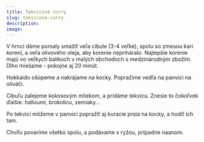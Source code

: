 ```yaml
---
title: Tekvicové curry
slug: tekvicove-curry
description:
image:
---
```


V hrnci dáme pomaly smažiť veľa cibule (3-4 veľké), spolu so zmesou kari korení, a veľa olivového oleja, aby korenie nepriháralo. Najlepšie korenie majú vo veľkych balíkoch v malých obchodoch s medzinárodným zbožím. Dlho miešame - pokojne aj 20 minút.

Hokkaido ošúpeme a nakrájame na kocky. Popražíme vedľa na panvici na oliváči.

Cibuľu zalejeme kokosovým mliekom, a pridáme tekvicu. Znesie to čokoľvek ďalšie: halloumi, brokolicu, zemiaky...

Po tekvici môžeme v panvici popražiť aj kuracie prsia na kocky, a hodiť ich tam.

Chvíľu povaríme všetko spolu, a podávame s ryžou, prípadne naanom.
